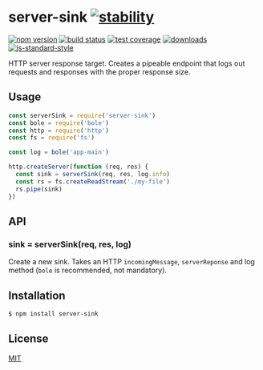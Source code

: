 # server-sink [![stability][0]][1]
[![npm version][2]][3] [![build status][4]][5] [![test coverage][6]][7]
[![downloads][8]][9] [![js-standard-style][10]][11]

HTTP server response target. Creates a pipeable endpoint that logs out
requests and responses with the proper response size.

## Usage
```js
const serverSink = require('server-sink')
const bole = require('bole')
const http = require('http')
const fs = require('fs')

const log = bole('app-main')

http.createServer(function (req, res) {
  const sink = serverSink(req, res, log.info)
  const rs = fs.createReadStream('./my-file')
  rs.pipe(sink)
})
```

## API
### sink = serverSink(req, res, log)
Create a new sink. Takes an HTTP `incomingMessage`, `serverReponse` and log
method (`bole` is recommended, not mandatory).

## Installation
```sh
$ npm install server-sink
```

## License
[MIT](https://tldrlegal.com/license/mit-license)

[0]: https://img.shields.io/badge/stability-experimental-orange.svg?style=flat-square
[1]: https://nodejs.org/api/documentation.html#documentation_stability_index
[2]: https://img.shields.io/npm/v/server-sink.svg?style=flat-square
[3]: https://npmjs.org/package/server-sink
[4]: https://img.shields.io/travis/yoshuawuyts/server-sink/master.svg?style=flat-square
[5]: https://travis-ci.org/yoshuawuyts/server-sink
[6]: https://img.shields.io/codecov/c/github/yoshuawuyts/server-sink/master.svg?style=flat-square
[7]: https://codecov.io/github/yoshuawuyts/server-sink
[8]: http://img.shields.io/npm/dm/server-sink.svg?style=flat-square
[9]: https://npmjs.org/package/server-sink
[10]: https://img.shields.io/badge/code%20style-standard-brightgreen.svg?style=flat-square
[11]: https://github.com/feross/standard
